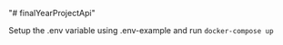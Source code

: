 "# finalYearProjectApi" 


Setup the .env variable using .env-example and run
```docker-compose up```
